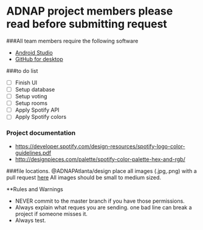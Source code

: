 # ADNAP project members please read before submitting request

###All team members require the following software
- [Android Studio](https://developer.android.com/studio/index.html)
- [GitHub for desktop](https://desktop.github.com/)


###to do list
- [ ] Finish UI
- [ ] Setup database
- [ ] Setup voting
- [ ] Setup rooms
- [ ] Apply Spotify API
- [ ] Apply Spotify colors

### Project documentation
- https://developer.spotify.com/design-resources/spotify-logo-color-guidelines.pdf
- http://designpieces.com/palette/spotify-color-palette-hex-and-rgb/

###file locations. @ADNAPAtlanta/design
place all images (.jpg,.png) with a pull request [here](https://github.com/ADNAPAtlanta/schoolevents2/tree/master/app/src/main/res/drawable)
All images should be small to medium sized.

**Rules and Warnings
- NEVER commit to the master branch if you have those permissions.
- Always explain what reques you are sending. one bad line can break a project if someone misses it.
- Always test.
